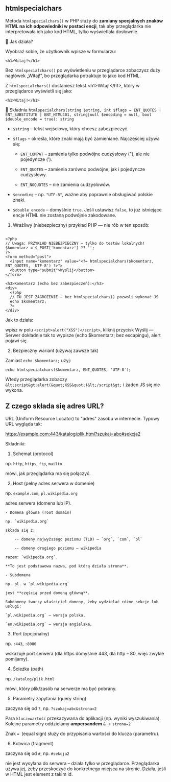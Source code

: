 ##  htmlspecialchars

Metoda `htmlspecialchars()` w PHP służy do **zamiany specjalnych znaków HTML na ich odpowiedniki w postaci encji**, tak aby przeglądarka nie interpretowała ich jako kod HTML, tylko wyświetlała dosłownie.


🔹 Jak działa?

Wyobraź sobie, że użytkownik wpisze w formularzu:

```<h1>Witaj!</h1>```


Bez `htmlspecialchars()` po wyświetleniu w przeglądarce zobaczysz duży nagłówek „Witaj!”, bo przeglądarka potraktuje to jako kod HTML.

Z `htmlspecialchars()` dostaniesz tekst &lt;h1&gt;Witaj!&lt;/h1&gt;, który w przeglądarce wyświetli się jako:

```<h1>Witaj!</h1>```


🔹 Składnia
`htmlspecialchars(string $string, int $flags = ENT_QUOTES | ENT_SUBSTITUTE | ENT_HTML401, string|null $encoding = null, bool $double_encode = true): string`


- `$string` – tekst wejściowy, który chcesz zabezpieczyć.

- `$flags` – określa, które znaki mają być zamieniane. Najczęściej używa się:

    - `ENT_COMPAT` – zamienia tylko podwójne cudzysłowy ("), ale nie pojedyncze (').

    - `ENT_QUOTES` – zamienia zarówno podwójne, jak i pojedyncze cudzysłowy.

    - `ENT_NOQUOTES` – nie zamienia cudzysłowów.

- `$encoding` – np. `"UTF-8"`, ważne aby poprawnie obsługiwać polskie znaki.

- `$double_encode` – domyślnie `true`. Jeśli ustawisz `false`, to już istniejące encje HTML nie zostaną podwójnie zakodowane.


1) Wrażliwy (niebezpieczny) przykład PHP — nie rób w ten sposób:
 
```

<?php
// Uwaga: PRZYKŁAD NIEBEZPIECZNY — tylko do testów lokalnych!
$komentarz = $_POST['komentarz'] ?? '';
?>
<form method="post">
  <input name="komentarz" value="<?= htmlspecialchars($komentarz, ENT_QUOTES, 'UTF-8') ?>">
  <button type="submit">Wyślij</button>
</form>

<h3>Komentarz (echo bez zabezpieczeń):</h3>
<div>
  <?php
  // TU JEST ZAGROŻENIE — bez htmlspecialchars() pozwoli wykonać JS
  echo $komentarz;
  ?>
</div>

```

Jak to działa: 

wpisz w polu `<script>alert("XSS")</script>`, kliknij przycisk Wyślij — Serwer dokładnie tak to wypisze (echo $komentarz; bez escapingu), alert pojawi się.


2) Bezpieczny wariant (używaj zawsze tak)

Zamiast `echo $komentarz;` użyj:

`echo htmlspecialchars($komentarz, ENT_QUOTES, 'UTF-8');`


Wtedy przeglądarka zobaczy `&lt;script&gt;alert(&quot;XSS&quot;)&lt;/script&gt;` i żaden JS się nie wykona.


## Z czego składa się adres URL?

URL (Uniform Resource Locator) to "adres" zasobu w internecie.
Typowy URL wygląda tak:

https://example.com:443/katalog/plik.html?szukaj=abc#sekcja2


Składniki:

1. Schemat (protocol)

np. `http`, `https`, `ftp`, `mailto`

mówi, jak przeglądarka ma się połączyć.

2. Host (pełny adres serwera w domenie)

np. `example.com`, `pl.wikipedia.org`

adres serwera (domena lub IP).


    - Domena główna (root domain)

    np. `wikipedia.org`

    składa się z:

        -- domeny najwyższego poziomu (TLD) – `org`, `com`, `pl`

        -- domeny drugiego poziomu – wikipedia

    razem: `wikipedia.org`.

    **To jest podstawowa nazwa, pod którą działa strona**.

    - Subdomena

    np. pl. w `pl.wikipedia.org`

    jest **częścią przed domeną główną**.

    Subdomeny tworzy właściciel domeny, żeby wydzielać różne sekcje lub usługi:

    `pl.wikipedia.org` – wersja polska,

    `en.wikipedia.org` – wersja angielska,


3. Port (opcjonalny)

np. `:443`, `:8080`

wskazuje port serwera (dla https domyślnie 443, dla http – 80, więc zwykle pomijamy).

4. Ścieżka (path)

np. `/katalog/plik.html`

mówi, który plik/zasób na serwerze ma być pobrany.

5. Parametry zapytania (query string)

zaczyna się od `?`, np. `?szukaj=abc&strona=2`

Para `klucz=wartość` przekazywana do aplikacji (np. wyniki wyszukiwania). Kolejne parametry oddzielamy **ampersandem** `&` → `strona=2`

Znak `= `(equal sign) służy do przypisania wartości do klucza (parametru).

6. Kotwica (fragment)

zaczyna się od `#`, np. `#sekcja2`

nie jest wysyłana do serwera – działa tylko w przeglądarce. Przeglądarka używa jej, żeby przeskoczyć do konkretnego miejsca na stronie. Działa, jeśli w HTML jest element z takim id.